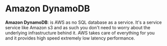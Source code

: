 # Amazon DynamoDB
**Amazon DynamoDB**: is AWS as no SQL database as a service. It's a service service like Amazon s3 and  as such you don't need to worry about the underlying infrastructure behind it. AWS takes care of everything for you and it provides high speed extremely low latency performance. 
